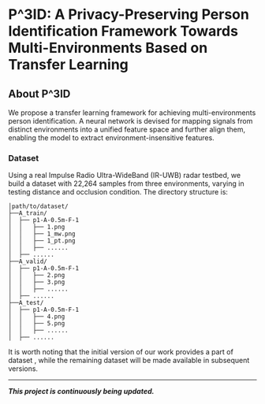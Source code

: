 # P^3ID: A Privacy-Preserving Person Identification Framework Towards Multi-Environments Based on Transfer Learning

## About P^3ID

We propose a transfer learning framework for achieving multi-environments person identification. A neural network is devised for  mapping signals from distinct environments into a unified feature space and further align them, enabling the model to extract environment-insensitive features. 

### Dataset

Using a real Impulse Radio Ultra-WideBand (IR-UWB) radar testbed, we build a dataset with 22,264 samples from three environments, varying in testing distance and occlusion condition. The directory structure is:

```
│path/to/dataset/
├──A_train/
│  ├── p1-A-0.5m-F-1
│  │   ├── 1.png
│  │   ├── 1_mw.png
│  │   ├── 1_pt.png
│  │   ├── ......
│  ├── ......
├──A_valid/
│  ├── p1-A-0.5m-F-1
│  │   ├── 2.png
│  │   ├── 3.png
│  │   ├── ......
│  ├── ......
├──A_test/
│  ├── p1-A-0.5m-F-1
│  │   ├── 4.png
│  │   ├── 5.png
│  │   ├── ......
│  ├── ......
```
It is worth noting that the initial version of our work provides a part of dataset , while the remaining dataset will be made available in subsequent versions.

---

***This project is continuously being updated.*** 
